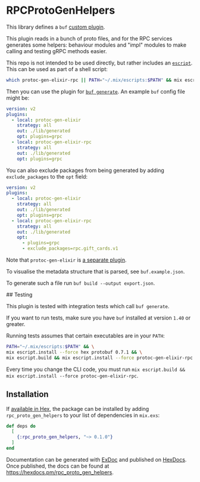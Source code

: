 # RPCProtoGenHelpers

This library defines a `buf` [custom plugin](https://buf.build/docs/bsr/remote-plugins/custom-plugins).

This plugin reads in a bunch of proto files, and for the RPC services generates some helpers: behaviour modules and "impl" modules to make calling and testing gRPC methods easier.

This repo is not intended to be used directly, but rather includes an [`escript`](https://hexdocs.pm/mix/1.12/Mix.Tasks.Escript.html). This can be used as part of a shell script:

```bash
which protoc-gen-elixir-rpc || PATH="~/.mix/escripts:$PATH" && mix escript.install --force github surgeventures/elixir-rpc-proto-gen-helpers
```

Then you can use the plugin for [`buf generate`](https://buf.build/docs/reference/cli/buf/generate). An example `buf` config file might be:

```yaml
version: v2
plugins:
  - local: protoc-gen-elixir
    strategy: all
    out: ./lib/generated
    opt: plugins=grpc
  - local: protoc-gen-elixir-rpc
    strategy: all
    out: ./lib/generated
    opt: plugins=grpc
```

You can also exclude packages from being generated by adding `exclude_packages` to the `opt` field:

```yaml
version: v2
plugins:
  - local: protoc-gen-elixir
    strategy: all
    out: ./lib/generated
    opt: plugins=grpc
  - local: protoc-gen-elixir-rpc
    strategy: all
    out: ./lib/generated
    opt:
      - plugins=grpc
      - exclude_packages=rpc.gift_cards.v1
```

Note that `protoc-gen-elixir` is [a separate plugin](https://github.com/elixir-protobuf/protobuf?tab=readme-ov-file).

To visualise the metadata structure that is parsed, see `buf.example.json`.

To generate such a file run `buf build --output export.json`.

## Testing

This plugin is tested with integration tests which call `buf generate`.

If you want to run tests, make sure you have `buf` installed at version `1.40` or greater.

Running tests assumes that certain executables are in your `PATH`:

```bash
PATH="~/.mix/escripts:$PATH" && \
mix escript.install --force hex protobuf 0.7.1 && \
mix escript.build && mix escript.install --force protoc-gen-elixir-rpc
```

Every time you change the CLI code, you must run `mix escript.build && mix escript.install --force protoc-gen-elixir-rpc`.

## Installation

If [available in Hex](https://hex.pm/docs/publish), the package can be installed
by adding `rpc_proto_gen_helpers` to your list of dependencies in `mix.exs`:

```elixir
def deps do
  [
    {:rpc_proto_gen_helpers, "~> 0.1.0"}
  ]
end
```

Documentation can be generated with [ExDoc](https://github.com/elixir-lang/ex_doc)
and published on [HexDocs](https://hexdocs.pm). Once published, the docs can
be found at <https://hexdocs.pm/rpc_proto_gen_helpers>.

